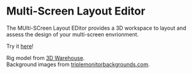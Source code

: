 # Multi-Screen Layout Editor

The MUlti-SCreen Layout EDitor provides a 3D workspace to layout and assess the design of your multi-screen envrionment. 

Try it [here](https://muscled.glitch.me/)!

Rig model from [3D Warehouse](https://3dwarehouse.sketchup.com/model/u2c552875-6306-43c1-a89b-e6d9c7a554c9/Sim-Racing-Rig).  
Background images from [triplemonitorbackgrounds.com](https://www.triplemonitorbackgrounds.com/).  